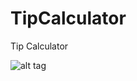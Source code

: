 # TipCalculator
Tip Calculator

![alt tag](https://cloud.githubusercontent.com/assets/13757073/18644936/19322fbe-7e60-11e6-86e8-f18c0048c66b.gif)
